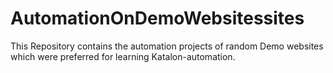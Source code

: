 # AutomationOnDemoWebsitessites
This Repository contains the automation projects of random Demo websites which were preferred for learning Katalon-automation.

